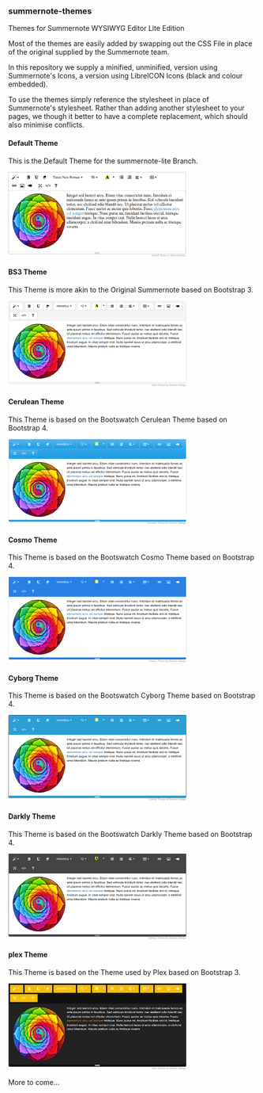 ### summernote-themes
Themes for Summernote WYSIWYG Editor Lite Edition

Most of the themes are easily added by swapping out the CSS File in place of the original supplied by the Summernote team.

In this repository we supply a minified, unminified, version using Summernote's Icons, a version using LibreICON Icons (black and colour embedded).

To use the themes simply reference the stylesheet in place of Summernote's stylesheet. Rather than adding another stylesheet to your pages, we though it better to have a complete replacement, which should also minimise conflicts.

#### Default Theme

This is the Default Theme for the summernote-lite Branch.

![summernote-lite-default](default/summernote-lite-default-thumb.png)

#### BS3 Theme

This Theme is more akin to the Original Summernote based on Bootstrap 3.

![summernote-lite-bs3](bs3/summernote-lite-bs3-thumb.png)

#### Cerulean Theme

This Theme is based on the Bootswatch Cerulean Theme based on Bootstrap 4.

![summernote-lite-cerulean](cerulean/summernote-lite-cerulean-thumb.png)

#### Cosmo Theme

This Theme is based on the Bootswatch Cosmo Theme based on Bootstrap 4.

![summernote-lite-cosmo](cosmo/summernote-lite-cosmo-thumb.png)

#### Cyborg Theme

This Theme is based on the Bootswatch Cyborg Theme based on Bootstrap 4.

![summernote-lite-cyborg](cyborg/summernote-lite-cyborg-thumb.png)

#### Darkly Theme

This Theme is based on the Bootswatch Darkly Theme based on Bootstrap 4.

![summernote-lite-darkly](darkly/summernote-lite-darkly-thumb.png)

#### plex Theme

This Theme is based on the Theme used by Plex based on Bootstrap 3.

![summernote-lite-plex](plex/summernote-lite-plex-thumb.png)

More to come...